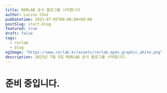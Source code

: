 ```yaml
---
title: RORLAB 공식 블로그를 시작합니다
author: Lucius Choi
pubDatetime: 2023-07-05T00:00:00+09:00
postSlug: start-blog
featured: true
draft: false
tags:
  - rorlab
  - blog
ogImage: "https://www.rorlab.kr/assets/rorlab_open_graphic_white.png"
description: 2023년 7월 5일 RORLAB 공식 블로그를 시작합니다.
---
```


# 준비 중입니다.
